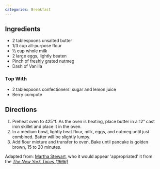 ```yaml
---
categories: Breakfast
---
```


## Ingredients

- 2 tablespoons unsalted butter
- 1/3 cup all-purpose flour
- &frac12; cup whole milk
- 2 large eggs, lightly beaten
- Pinch of freshly grated nutmeg
- Dash of Vanilla
 
### Top With

- 2 tablespoons confectioners' sugar and lemon juice
- Berry compote

## Directions

1. Preheat oven to 425&deg;f. As the oven is heating, place butter in a 12" cast iron skillet and place it in the oven.
2. In a medium bowl, lightly beat flour, milk, eggs, and nutmeg until just combined. Batter will be slightly lumpy.
3. Add flour mixture and transfer to oven. Bake until pancake is golden brown, 15 to 20 minutes.

Adapted from: [Martha Stewart](http://www.marthastewart.com/348719/david-eyres-pancake), who it would appear 'appropriated' it from the [*The New York Times (1966)*](http://food52.com/recipes/7645-david-eyre-s-pancake)